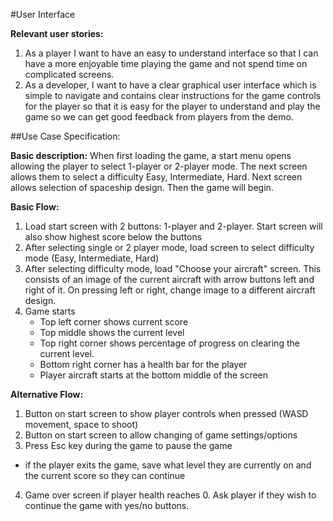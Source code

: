 #User Interface 

**Relevant user stories:**
1. As a player I want to have an easy to understand interface so that I can have a more
enjoyable time playing the game and not spend time on complicated screens.
2. As a developer, I want to have a clear graphical user interface which is simple to navigate
and contains clear instructions for the game controls for the player so that it is easy for 
the player to understand and play the game so we can get good feedback from players from the demo.

##Use Case Specification:

**Basic description:**
When first loading the game, a start menu opens allowing the player to select 1-player or 2-player mode.
The next screen allows them to select a difficulty Easy, Intermediate, Hard. Next screen allows selection 
of spaceship design. Then the game will begin. 

**Basic Flow:**
1. Load start screen with 2 buttons: 1-player and 2-player. Start screen will also show 
highest score below the buttons
2. After selecting single or 2 player mode, load screen to select difficulty mode 
(Easy, Intermediate, Hard)
3. After selecting difficulty mode, load "Choose your aircraft" screen. This consists of 
an image of the current aircraft with arrow buttons left and right of it. On pressing left 
or right, change image to a different aircraft design. 
4. Game starts
   - Top left corner shows current score
   - Top middle shows the current level
   - Top right corner shows percentage of progress on clearing the current level.
   - Bottom right corner has a health bar for the player
   - Player aircraft starts at the bottom middle of the screen 

**Alternative Flow:**
1. Button on start screen to show player controls when pressed (WASD movement, space to shoot)
2. Button on start screen to allow changing of game settings/options
3. Press Esc key during the game to pause the game
  - if the player exits the game, save what level they are currently on and the current score
   so they can continue
4. Game over screen if player health reaches 0. Ask player if they wish to continue the game with 
   yes/no buttons.
